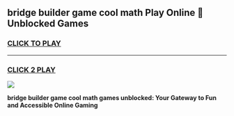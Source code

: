 
## bridge builder game cool math Play Online 👋 Unblocked Games
<h3>
<a href="https://news.freeplayer.one?title=bridge_builder_game_cool_math&ref=17CMG">CLICK TO PLAY</a></h3>
<hr>

<h3>
<a href="https://news.freeplayer.one?title=bridge_builder_game_cool_math&ref=17CMG">CLICK 2 PLAY</a>
  
</h3>

<a href="https://news.freeplayer.one?title=bridge_builder_game_cool_math&ref=17CMG/"><img src="https://clearcache.store/games.png"></a>


**bridge builder game cool math games unblocked: Your Gateway to Fun and Accessible Online Gaming**
